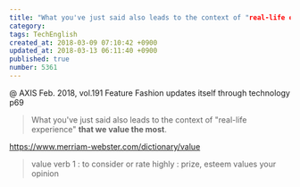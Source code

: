 ```yaml
---
title: "What you've just said also leads to the context of "real-life experience" [that we value the most]."
category: 
tags: TechEnglish
created_at: 2018-03-09 07:10:42 +0900
updated_at: 2018-03-13 06:11:40 +0900
published: true
number: 5361
---
```


@ AXIS Feb. 2018, vol.191
Feature Fashion updates itself through technology
p69

> What you've just said also leads to the context of "real-life experience" **that we value the most**.

https://www.merriam-webster.com/dictionary/value
> value
verb
1 : to consider or rate highly : prize, esteem 
values your opinion


